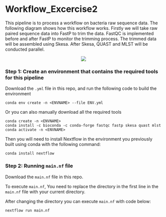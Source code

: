 # Workflow_Excercise2
This pipeline is to process a workflow on bacteria raw sequence data. The following diagram shows how this workflow works. Firstly we will take raw paired sequence data into FastP to trim the data. FastQC is implemented before and after FastP to monitor the trimming process. The trimmed data will be assembled using Skesa. 
After Skesa, QUAST and MLST will be conducted parallel. 
<p align="center">
<img src="https://github.com/BoxuanBobLi/Workflow_Excercise2/assets/144747075/7e02fb02-c276-4e8a-b2ff-7ada6fb228e2" />
</p>

### Step 1: Create an environment that contains the required tools for this pipeline

Download the `.yml` file in this repo, and run the following code to build the environment 

```
conda env create -n <ENVNAME> --file ENV.yml
```

Or you can also manually download all the required tools

```
conda create -n <ENVNAME>
conda install -c bioconda -c conda-forge fastqc fastp skesa quast mlst
conda activate -n <ENVNAME>
```

Then you will need to install Nextflow in the environment you previously built using conda with the following command:

```
conda install nextflow
```

### Step 2: Running `main.nf` file

Download the `main.nf` file in this repo. 

To execute `main.nf`, You need to replace the directory in the first line in the `main.nf` file with your current directory.

After changing the directory you can execute `main.nf` with code below:

```
nextflow run main.nf
```
